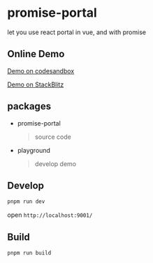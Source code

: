 # promise-portal

let you use react portal in vue, and with promise

## Online Demo

[Demo on codesandbox](https://codesandbox.io/p/github/tjyuanpeng/promise-portal)

[Demo on StackBlitz](https://stackblitz.com/github/tjyuanpeng/promise-portal-demo)

## packages

- promise-portal

  > source code

- playground

  > develop demo

## Develop

```bash
pnpm run dev
```

open `http://localhost:9001/`

## Build

```bash
pnpm run build
```
